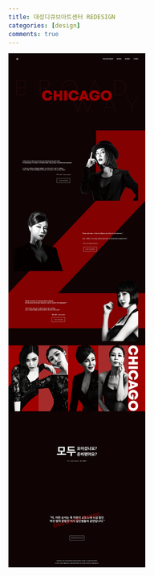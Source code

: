 ```yaml
---
title: 대성디큐브아트센터 REDESIGN
categories: [design]
comments: true
---
```


![WEB](/assets/img/remain_pc.jpg)